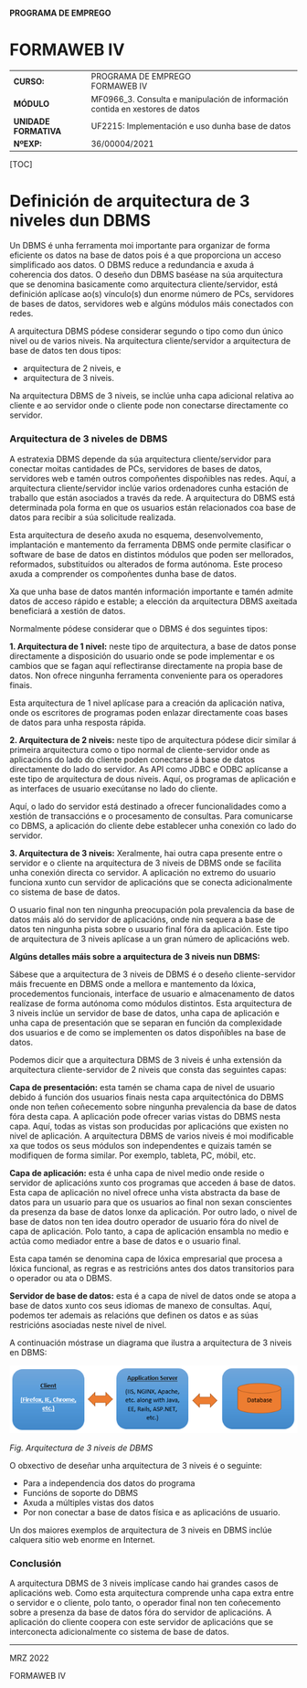 #### PROGRAMA DE EMPREGO

# FORMAWEB IV

|                       |                                                              |
| --------------------- | ------------------------------------------------------------ |
| **CURSO:**            | PROGRAMA DE EMPREGO<br>FORMAWEB IV                           |
| **MÓDULO**            | MF0966_3. Consulta e manipulación de información contida en xestores de datos |
| **UNIDADE FORMATIVA** | UF2215: Implementación e uso dunha base de datos             |
| **NºEXP:**            | 36/00004/2021                                                |

[TOC]

# Definición de arquitectura de 3 niveles dun DBMS

Un DBMS é unha ferramenta moi importante para organizar de forma eficiente os datos na base de datos pois é a que proporciona un acceso simplificado aos datos. O DBMS reduce a redundancia e axuda á coherencia dos datos. O deseño dun DBMS baséase na súa arquitectura que se denomina basicamente como arquitectura cliente/servidor, está definición aplícase ao(s) vínculo(s) dun enorme número de PCs, servidores de bases de datos, servidores web e algúns módulos máis conectados con redes.

A arquitectura DBMS pódese considerar segundo o tipo como dun único nivel ou de varios niveis. Na arquitectura cliente/servidor a arquitectura de base de datos ten dous tipos:

- arquitectura de 2 niveis, e
- arquitectura de 3 niveis. 

Na arquitectura DBMS de 3 niveis, se inclúe unha capa adicional relativa ao cliente e ao servidor onde o cliente pode non conectarse directamente co servidor.

### Arquitectura de 3 niveles de DBMS

A estratexia DBMS depende da súa arquitectura cliente/servidor para conectar moitas cantidades de PCs, servidores de bases de datos, servidores web e tamén outros compoñentes dispoñibles nas redes. Aquí, a arquitectura cliente/servidor inclúe varios ordenadores cunha estación de traballo que están asociados a través da rede. A arquitectura do DBMS está determinada pola forma en que os usuarios están relacionados coa base de datos para recibir a súa solicitude realizada.

Esta arquitectura de deseño axuda no esquema, desenvolvemento, implantación e mantemento da ferramenta DBMS onde permite clasificar o software de base de datos en distintos módulos que poden ser mellorados, reformados, substituídos ou alterados de forma autónoma. Este proceso axuda a comprender os compoñentes dunha base de datos.

Xa que unha base de datos mantén información importante e tamén admite datos de acceso rápido e estable; a elección da arquitectura DBMS axeitada beneficiará a xestión de datos.

Normalmente pódese considerar que o DBMS é dos seguintes tipos:

**1. Arquitectura de 1 nivel:** neste tipo de arquitectura, a base de datos ponse directamente a disposición do usuario onde se pode implementar e os cambios que se fagan aquí reflectiranse directamente na propia base de datos. Non ofrece ningunha ferramenta conveniente para os operadores finais.

Esta arquitectura de 1 nivel aplícase para a creación da aplicación nativa, onde os escritores de programas poden enlazar directamente coas bases de datos para unha resposta rápida.

**2. Arquitectura de 2 niveis:** neste tipo de arquitectura pódese dicir similar á primeira arquitectura como o tipo normal de cliente-servidor onde as aplicacións do lado do cliente poden conectarse á base de datos directamente do lado do servidor. As API como JDBC e ODBC aplícanse a este tipo de arquitectura de dous niveis. Aquí, os programas de aplicación e as interfaces de usuario execútanse no lado do cliente.

Aquí, o lado do servidor está destinado a ofrecer funcionalidades como a xestión de transaccións e o procesamento de consultas. Para comunicarse co DBMS, a aplicación do cliente debe establecer unha conexión co lado do servidor.

**3. Arquitectura de 3 niveis:** Xeralmente, hai outra capa presente entre o servidor e o cliente na arquitectura de 3 niveis de DBMS onde se facilita unha conexión directa co servidor. A aplicación no extremo do usuario funciona xunto cun servidor de aplicacións que se conecta adicionalmente co sistema de base de datos.

O usuario final non ten ningunha preocupación pola prevalencia da base de datos máis aló do servidor de aplicacións, onde nin sequera a base de datos ten ningunha pista sobre o usuario final fóra da aplicación. Este tipo de arquitectura de 3 niveis aplícase a un gran número de aplicacións web.

**Algúns detalles máis sobre a arquitectura de 3 niveis nun DBMS:**

Sábese que a arquitectura de 3 niveis de DBMS é o deseño cliente-servidor máis frecuente en DBMS onde a mellora e mantemento da lóxica, procedementos funcionais, interface de usuario e almacenamento de datos realízase de forma autónoma como módulos distintos. Esta arquitectura de 3 niveis inclúe un servidor de base de datos, unha capa de aplicación e unha capa de presentación que se separan en función da complexidade dos usuarios e de como se implementen os datos dispoñibles na base de datos.

Podemos dicir que a arquitectura DBMS de 3 niveis é unha extensión da arquitectura cliente-servidor de 2 niveis que consta das seguintes capas:

**Capa de presentación:** esta tamén se chama capa de nivel de usuario debido á función dos usuarios finais nesta capa arquitectónica do DBMS onde non teñen coñecemento sobre ningunha prevalencia da base de datos fóra desta capa. A aplicación pode ofrecer varias vistas do DBMS nesta capa. Aquí, todas as vistas son producidas por aplicacións que existen no nivel de aplicación. A arquitectura DBMS de varios niveis é moi modificable xa que todos os seus módulos son independentes e quizais tamén se modifiquen de forma similar. Por exemplo, tableta, PC, móbil, etc.

**Capa de aplicación:** esta é unha capa de nivel medio onde reside o servidor de aplicacións xunto cos programas que acceden á base de datos. Esta capa de aplicación no nivel ofrece unha vista abstracta da base de datos para un usuario para que os usuarios ao final non sexan conscientes da presenza da base de datos lonxe da aplicación. Por outro lado, o nivel de base de datos non ten idea doutro operador de usuario fóra do nivel de capa de aplicación. Polo tanto, a capa de aplicación ensambla no medio e actúa como mediador entre a base de datos e o usuario final.

Esta capa tamén se denomina capa de lóxica empresarial que procesa a lóxica funcional, as regras e as restricións antes dos datos transitorios para o operador ou ata o DBMS.

**Servidor de base de datos:** esta é a capa de nivel de datos onde se atopa a base de datos xunto cos seus idiomas de manexo de consultas. Aquí, podemos ter ademais as relacións que definen os datos e as súas restricións asociadas neste nivel de nivel.

A continuación móstrase un diagrama que ilustra a arquitectura de 3 niveis en DBMS:

![DBMS 1](./assets/DBMS-1.png)

*Fig. Arquitectura de 3 niveis de DBMS*

O obxectivo de deseñar unha arquitectura de 3 niveis é o seguinte:

- Para a independencia dos datos do programa
- Funcións de soporte do DBMS
- Axuda a múltiples vistas dos datos
- Por non conectar a base de datos física e as aplicacións de usuario.

Un dos maiores exemplos de arquitectura de 3 niveis en DBMS inclúe calquera sitio web enorme en Internet.

### Conclusión

A arquitectura DBMS de 3 niveis implícase cando hai grandes casos de aplicacións web. Como esta arquitectura comprende unha capa extra entre o servidor e o cliente, polo tanto, o operador final non ten coñecemento sobre a presenza da base de datos fóra do servidor de aplicacións. A aplicación do cliente coopera con este servidor de aplicacións que se interconecta adicionalmente co sistema de base de datos.

---

MRZ 2022

FORMAWEB IV